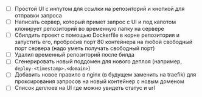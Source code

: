 - [ ] Простой UI с инпутом для ссылки на репозиторий и кнопкой для отправки запроса
- [ ] Написать сервер, который примет запрос с UI и под капотом клонирует репозиторий во временную папку на сервере
- [ ] Сбилдить проект с помощью Dockerfile в корне репозитория и запустить его, пробросив порт 80 контейнера на любой свободный порт сервера (надо уметь получать свободный порт) 
- [ ] Удалил временный репозиторий после билда
- [ ] Сгенерировать новый поддомен для нового деплоя (например, `deploy-<timestamp>.<domain>`)
- [ ] Добавить новое правило в nginx (в будущем заменить на traefik) для проксирования запросов на новый контейнер с новым доменом
- [ ] Список деплоев на UI где можно увидеть статус и url
